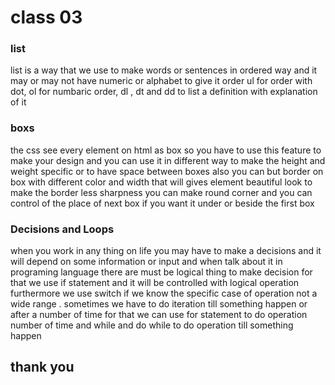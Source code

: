 # class 03
### list 
list is a way that we use to make words or sentences in ordered way and it may or may not have numeric or alphabet to give it order 
ul for order with dot, ol for numbaric order, dl , dt and dd to list a definition with explanation of it 
### boxs 
the css see every element on html as box so you have to use this feature to make your design and you can use it in different way to make the height and weight specific or to have space between boxes 
also you can but border on box with different color and width that will gives element beautiful look 
to make the border less sharpness you can make round corner 
and you can control of the place of next box if you want it under or beside the first box
### Decisions and Loops 
when you work in any thing on life you may have to make a decisions and it will depend on some information or input and when talk about it in programing language there are must be logical thing to make decision for that we use if statement and it will be controlled with logical operation furthermore we use switch if we know the specific case of operation not a wide range .
sometimes we have to do iteration till something happen or after a number of time for that we can use for statement to do operation number of time and while and do while to do operation till something happen
## thank you

